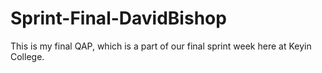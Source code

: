 # Sprint-Final-DavidBishop
This is my final QAP, which is a part of our final sprint week here at Keyin College.
